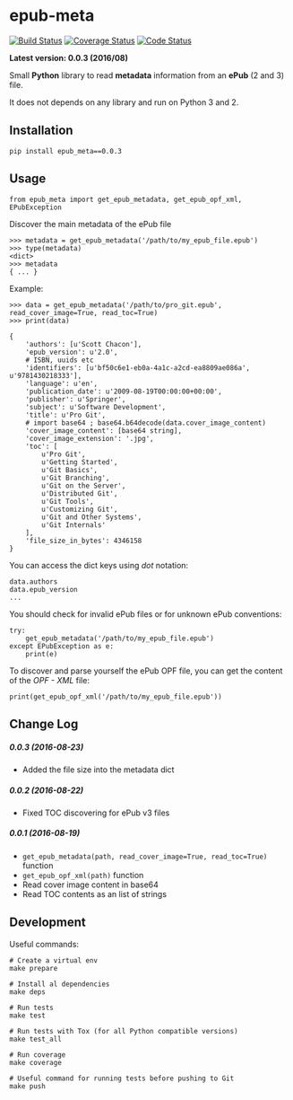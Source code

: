 # epub-meta


[![Build Status](https://travis-ci.org/paulocheque/epub-meta.png?branch=master)](https://travis-ci.org/paulocheque/epub-meta)
[![Coverage Status](https://coveralls.io/repos/github/paulocheque/epub-meta/badge.svg?ts=1)](https://coveralls.io/github/paulocheque/epub-meta)
[![Code Status](https://landscape.io/github/paulocheque/epub-meta/master/landscape.png)](https://landscape.io/github/paulocheque/epub-meta/)


**Latest version: 0.0.3 (2016/08)**

Small **Python** library to read **metadata** information from an **ePub** (2 and 3) file. 

It does not depends on any library and run on Python 3 and 2.

## Installation

    pip install epub_meta==0.0.3

## Usage

    from epub_meta import get_epub_metadata, get_epub_opf_xml, EPubException

Discover the main metadata of the ePub file

    >>> metadata = get_epub_metadata('/path/to/my_epub_file.epub')
    >>> type(metadata)
    <dict>
    >>> metadata
    { ... }

Example:

    >>> data = get_epub_metadata('/path/to/pro_git.epub', read_cover_image=True, read_toc=True)
    >>> print(data)

    {
        'authors': [u'Scott Chacon'],
        'epub_version': u'2.0',
        # ISBN, uuids etc
        'identifiers': [u'bf50c6e1-eb0a-4a1c-a2cd-ea8809ae086a', u'9781430218333'],
        'language': u'en',
        'publication_date': u'2009-08-19T00:00:00+00:00',
        'publisher': u'Springer',
        'subject': u'Software Development',
        'title': u'Pro Git',
        # import base64 ; base64.b64decode(data.cover_image_content)
        'cover_image_content': [base64 string],
        'cover_image_extension': '.jpg',
        'toc': [
            u'Pro Git',
            u'Getting Started',
            u'Git Basics',
            u'Git Branching',
            u'Git on the Server',
            u'Distributed Git',
            u'Git Tools',
            u'Customizing Git',
            u'Git and Other Systems',
            u'Git Internals'
        ],
        'file_size_in_bytes': 4346158
    }

You can access the dict keys using *dot* notation:

    data.authors
    data.epub_version
    ...

You should check for invalid ePub files or for unknown ePub conventions:

    try:
        get_epub_metadata('/path/to/my_epub_file.epub')    
    except EPubException as e:
        print(e)

To discover and parse yourself the ePub OPF file, you can get the content of the *OPF - XML* file:

    print(get_epub_opf_xml('/path/to/my_epub_file.epub'))


## Change Log

##### 0.0.3 (2016-08-23)

- Added the file size into the metadata dict

##### 0.0.2 (2016-08-22)

- Fixed TOC discovering for ePub v3 files

##### 0.0.1 (2016-08-19)

- `get_epub_metadata(path, read_cover_image=True, read_toc=True)` function
- `get_epub_opf_xml(path)` function
- Read cover image content in base64
- Read TOC contents as an list of strings


## Development

Useful commands:

    # Create a virtual env
    make prepare

    # Install al dependencies
    make deps

    # Run tests
    make test

    # Run tests with Tox (for all Python compatible versions)
    make test_all

    # Run coverage
    make coverage

    # Useful command for running tests before pushing to Git
    make push
